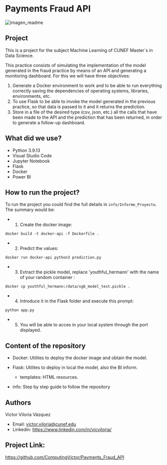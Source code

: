 # Payments Fraud API

<p align="center">

![imagen_readme](https://i.postimg.cc/8chwBqrB/image.png)


</p>



## Project

This is a project for the subject Machine Learning of CUNEF Master´s in Data Science.

This practice consists of simulating the implementation of the model generated in the fraud practice by means of an API and generating a monitoring dashboard. For this we will have three objectives:

1. Generate a Docker environment to work and to be able to run everything correctly saving the dependencies of operating systems, libraries, environments, etc.
2. To use Flask to be able to invoke the model generated in the previous practice, so that data is passed to it and it returns the prediction.
3. Store in a file of the desired type (csv, json, etc.) all the calls that have been made to the API and the prediction that has been returned, in order to generate a follow-up dashboard.


## What did we use?

- Python 3.9.13
- Visual Studio Code
- Jupyter Notebook
- Flask
- Docker
- Power BI

## How to run the project?

To run the project you could find the full details in `info/Informe_Proyecto`. The summary would be:

- 1. Create the docker image:

`docker build -t docker-api -f Dockerfile .`

- 2. Predict the values:

`docker run docker-api python3 prediction.py`

- 3. Extract the pickle model, replace 'youthful_hermann' with the name of your random container :

`docker cp youthful_hermann:/data/xgb_model_test.pickle .`

- 4. Introduce it in the Flask folder and execute this prompt:

`python app.py`

- 5. You will be able to acces in your local system through the port displayed.


## Content of the repository

- Docker: Utilites to deploy the docker image and obtain the model.

- Flask: Utilites to deploy in local the model, also the BI inform.
    
   - templates: HTML resources. 
   

- info: Step by step guide to follow the repository


## Authors

Victor Viloria Vázquez 
- Email: victor.viloria@cunef.edu
- Linkedin: https://www.linkedin.com/in/vicviloria/


## Project Link:

https://github.com/ComputingVictor/Payments_Fraud_API

